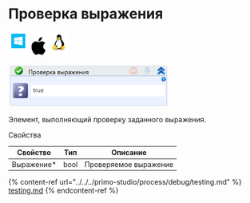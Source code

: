 # Проверка выражения

![](<../../../.gitbook/assets/image (100) (1) (1) (1) (2) (155).png>)

![](<../../../.gitbook/assets/image (121).png>)

Элемент, выполняющий проверку заданного выражения.

Свойства

| Свойство    | Тип  | Описание              |
| ----------- | ---- | --------------------- |
| Выражение\* | bool | Проверяемое выражение |

{% content-ref url="../../../primo-studio/process/debug/testing.md" %}
[testing.md](../../../primo-studio/process/debug/testing.md)
{% endcontent-ref %}
